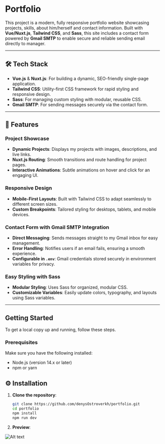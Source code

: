 # Portfolio

This project is a modern, fully responsive portfolio website showcasing projects, skills, about him/herself and contact information. Built with **Vue/Nuxt.js**, **Tailwind CSS**, and **Sass**, this site includes a contact form powered by **Gmail SMTP** to enable secure and reliable sending email directly to manager.

---

## 🛠️ Tech Stack

- **Vue.js** & **Nuxt.js**: For building a dynamic, SEO-friendly single-page application.
- **Tailwind CSS**: Utility-first CSS framework for rapid styling and responsive design.
- **Sass**: For managing custom styling with modular, reusable CSS.
- **Gmail SMTP**: For sending messages securely via the contact form.

---

## 🚀 Features

### Project Showcase
- **Dynamic Projects**: Displays my projects with images, descriptions, and live links.
- **Nuxt.js Routing**: Smooth transitions and route handling for project pages.
- **Interactive Animations**: Subtle animations on hover and click for an engaging UI.

### Responsive Design
- **Mobile-First Layouts**: Built with Tailwind CSS to adapt seamlessly to different screen sizes.
- **Custom Breakpoints**: Tailored styling for desktops, tablets, and mobile devices.

### Contact Form with Gmail SMTP Integration
- **Direct Messaging**: Sends messages straight to my Gmail inbox for easy management.
- **Error Handling**: Notifies users if an email fails, ensuring a smooth experience.
- **Configurable in `.env`**: Gmail credentials stored securely in environment variables for privacy.

### Easy Styling with Sass
- **Modular Styling**: Uses Sass for organized, modular CSS.
- **Customizable Variables**: Easily update colors, typography, and layouts using Sass variables.

---
## Getting Started

To get a local copy up and running, follow these steps.

### Prerequisites

Make sure you have the following installed:

- Node.js (version 14.x or later)
- npm or yarn

## ⚙️ Installation

1. **Clone the repository**:
   ```bash
   git clone https://github.com/denysOstroverkh/portfolio.git
   cd portfolio
   npm install
   npm run dev

1. **Preview**:

![Alt text](./preview.png)